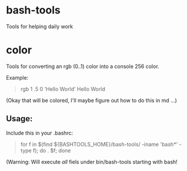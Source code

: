 # bash-tools

Tools for helping daily work

# color
Tools for converting an rgb (0..1) color into a console 256 color.

Example:
> rgb 1 .5 0 'Hello World'
Hello World

(Okay that will be colored, I'll maybe figure out how to do this in md ...)

## Usage:
Include this in your .bashrc: 

> for f in $(find ${BASHTOOLS_HOME}/bash-tools/ -iname 'bash*' -type f); do 
> 	. $f; 
> done

(Warning: Will execute _all_ fiels under bin/bash-tools starting with bash!


